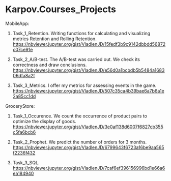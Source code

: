# Karpov.Courses_Projects

MobileApp:

1. Task_1_Retention. 
Writing functions for calculating and visualizing metrics Retention and Rolling Retention.
https://nbviewer.jupyter.org/gist/VladlenJD/15fedf3b9c9142dbbdd56872c07ce91e

2. Task_2_A/B-test. 
The A/B-test was carried out. We check its correctness and draw conclusions.
https://nbviewer.jupyter.org/gist/VladlenJD/e56d0a1bcbdb5b5484a168306dfa8a2f

3. Task_3_Metrics. 
I offer my metrics for assessing events in the game.
https://nbviewer.jupyter.org/gist/VladlenJD/507c35ca4b39bae6a7b6a1e2a85cc1dd


GroceryStore:

1. Task_1_Occurence. 
We count the occurrence of product pairs to optimize the display of goods.
https://nbviewer.jupyter.org/gist/VladlenJD/3e0af138d6007f6827cb355c5fa6bcb6

2. Task_2_Prophet. 
We predict the number of orders for 3 months.
https://nbviewer.jupyter.org/gist/VladlenJD/6799643f6723a16be9aa565f2236f432

3. Task_3_SQL. 
https://nbviewer.jupyter.org/gist/VladlenJD/7caf6ef396156996bd1e66a6ea184940
